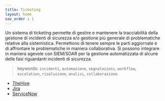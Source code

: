```yaml
---
title: Ticketing
layout: home
nav_order : 1
---
```


Un sistema di ticketing permette di gestire e mantenere la tracciabilità della gestione di incidenti di sicurezza e/o gestione più generale di problematiche relative alla sistemistica. Permettono di tenere sempre le parti aggiornate e di affrontare le problematiche in maniera collaborativa. Si possono integrare in maniera agevole con SIEM/SOAR per la gestione automatizzata di alcune delle fasi riguardanti incidenti di sicurezza.

> keywords: `incidenti`, `automazione`, `segnalazioni`, `workflow`, `escalation`, `risoluzione`, `analisi`, `collaborazione`.

* [TheHive]
* [Jira]
* [ServiceNow]

[TheHive]: https://github.com/TheHive-Project/TheHive
[ServiceNow]: https://www.servicenow.com/products/itsm.html
[Jira]: https://www.atlassian.com/software/jira